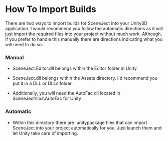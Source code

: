 # How To Import Builds

There are two ways to import builds for SceneJect into your Unity3D application. I would recommend you follow the automatic directions as it will just import the required files into your project without much work. Although, if you prefer to handle this manually there are directions indicating what you will need to do so.

### Manual
- SceneJect.Editor.dll belongs within the Editor folder in Unity.

- SceneJect.dll belongs within the Assets directory. I'd recommend you put it in a DLL or DLLs folder.

- Additionally, you will need the AutoFac dll located in SceneJect\libs\AutoFac for Unity

### Automatic

- Within this directory there are .unitypackage files that can import SceneJect into your project automatically for you. Just launch them and let Unity take care of importing.
